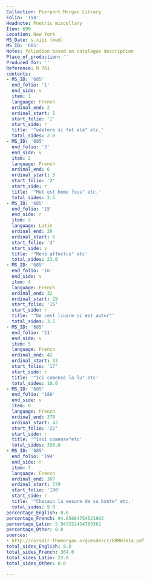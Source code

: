 ```yaml
---
Collection: Pierpont Morgan Library
Folia: '194'
Headnote: Poetric miscellany
Item: 699
Location: New York
MS_Date: s.xiii (med)
MS_ID: '685'
Notes: foliation based on catalogue description
Place_of_production: ''
Produced_for: ''
Reference: M 761
contents:
- MS_ID: '685'
  end_folio: '1'
  end_side: v
  item: 1
  language: French
  ordinal_end: 2
  ordinal_start: 1
  start_folio: '1'
  start_side: r
  title: '"edefere si fet ele" etc.'
  total_sides: 2.0
- MS_ID: '685'
  end_folio: '3'
  end_side: v
  item: 2
  language: French
  ordinal_end: 6
  ordinal_start: 3
  start_folio: '2'
  start_side: r
  title: '"Mut est home fous" etc.'
  total_sides: 3.5
- MS_ID: '685'
  end_folio: '15'
  end_side: r
  item: 3
  language: Latin
  ordinal_end: 29
  ordinal_start: 6
  start_folio: '3'
  start_side: v
  title: '"Mens affectus" etc'
  total_sides: 23.0
- MS_ID: '685'
  end_folio: '16'
  end_side: v
  item: 4
  language: French
  ordinal_end: 32
  ordinal_start: 29
  start_folio: '15'
  start_side: r
  title: '"De cest liuere si est autur"'
  total_sides: 3.5
- MS_ID: '685'
  end_folio: '21'
  end_side: v
  item: 5
  language: French
  ordinal_end: 42
  ordinal_start: 33
  start_folio: '17'
  start_side: r
  title: '"Ici comence la lu" etc'
  total_sides: 10.0
- MS_ID: '685'
  end_folio: '189'
  end_side: v
  item: 6
  language: French
  ordinal_end: 378
  ordinal_start: 43
  start_folio: '22'
  start_side: r
  title: '"Issi comense"etc'
  total_sides: 336.0
- MS_ID: '685'
  end_folio: '194'
  end_side: r
  item: 7
  language: French
  ordinal_end: 387
  ordinal_start: 379
  start_folio: '190'
  start_side: r
  title: '"Chesain la mesure de sa bonte" etc.'
  total_sides: 9.0
percentage_English: 0.0
percentage_French: 94.05684754521963
percentage_Latin: 5.943152454780361
percentage_Other: 0.0
sources:
- http://corsair.themorgan.org/msdescr/BBM0761a.pdf
total_sides_English: 0.0
total_sides_French: 364.0
total_sides_Latin: 23.0
total_sides_Other: 0.0

---
```

